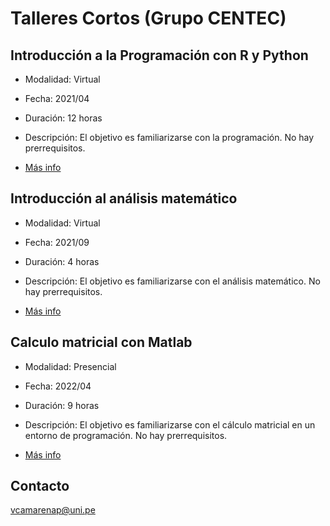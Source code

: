 # Talleres Cortos (Grupo CENTEC)



## Introducción a la Programación con R y Python

   - Modalidad: Virtual

   - Fecha: 2021/04
   
   - Duración: 12 horas
   
   - Descripción: El objetivo es familiarizarse con la programación. No hay prerrequisitos.

   - [Más info](./IntroProgramacion_CENTEC.md)


## Introducción al análisis matemático
   
   - Modalidad: Virtual
   
   - Fecha: 2021/09

   - Duración: 4 horas
   
   - Descripción: El objetivo es familiarizarse con el análisis matemático. No hay prerrequisitos.

   - [Más info](https://github.com/DanielCamarena/Cursos-Talleres/blob/main/TalleresCortos_CENTEC/IntroAnalisis_CENTEC.md)


## Calculo matricial con Matlab
   
   - Modalidad: Presencial
   
   - Fecha: 2022/04

   - Duración: 9 horas
   
   - Descripción: El objetivo es familiarizarse con el cálculo matricial en un entorno de programación. No hay prerrequisitos.

   - [Más info](https://github.com/DanielCamarena/Cursos-Talleres/blob/main/TalleresCortos_CENTEC/CalculoMatricial_CENTEC.md)

## Contacto

vcamarenap@uni.pe
